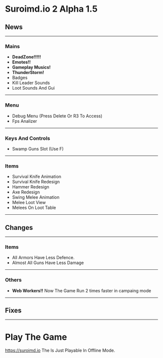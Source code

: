 # Suroimd.io 2 Alpha 1.5
## News
__                                                                                                      __
### Mains
* **DeadZone!!!!!**
* **Emotes!!**
* **Gameplay Musics!**
* **ThunderStorm!**
* Badges
* Kill Leader Sounds
* Loot Sounds And Gui
__                                                                                                      __
### Menu
* Debug Menu (Press Delete Or R3 To Access)
* Fps Analizer
__                                                                                                      __
### Keys And Controls
* Swamp Guns Slot (Use F)
__                                                                                                      __
### Items
* Survival Knife Animation
* Survival Knife Redesign
* Hammer Redesign
* Axe Redesign
* Swing Melee Animation
* Melee Loot View
* Melees On Loot Table
__                                                                                                      __
## Changes
__                                                                                                      __
### Items
* All Armors Have Less Defence.
* Almost All Guns Have Less Damage
__                                                                                                      __
### Others
* **Web Workers!!** Now The Game Run 2 times faster in campaing mode
__                                                                                                      __
## Fixes
__                                                                                                      __
# Play The Game
https://suroimd.io
The Is Just Playable In Offline Mode.